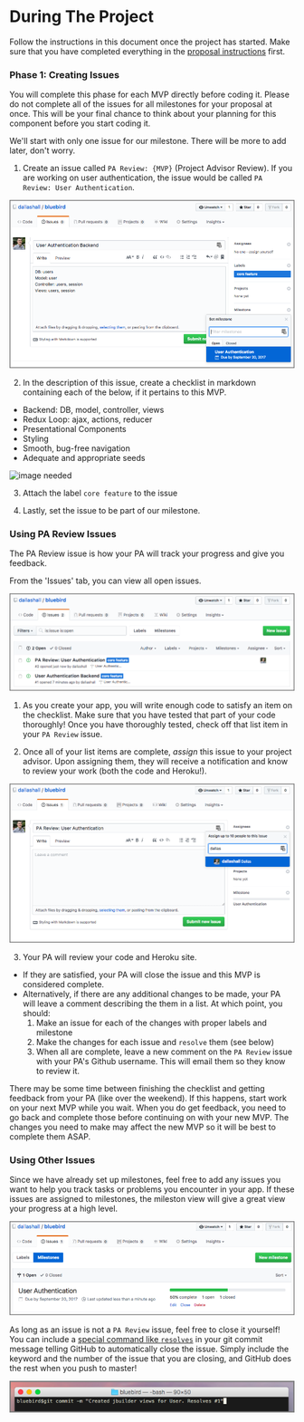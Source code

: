 # During The Project

Follow the instructions in this document once the project has started. Make sure that you have completed everything in the [proposal instructions][proposal] first.

### Phase 1: Creating Issues

You will complete this phase for each MVP directly before coding it. Please do not complete all of the issues for all milestones for your proposal at once. This will be your final chance to think about your planning for this component before you start coding it.

We'll start with only one issue for our milestone. There will be more to add later, don't worry.

1. Create an issue called `PA Review: {MVP}` (Project Advisor Review). If you are working on user authentication, the issue would be called `PA Review: User Authentication`.

![Create Github issue][create_issues]

2. In the description of this issue, create a checklist in markdown containing each of the below, if it pertains to this MVP.

+ Backend: DB, model, controller, views
+ Redux Loop: ajax, actions, reducer
+ Presentational Components
+ Styling
+ Smooth, bug-free navigation
+ Adequate and appropriate seeds

![image needed]()

3. Attach the label `core feature` to the issue

4. Lastly, set the issue to be part of our milestone.

### Using PA Review Issues

The PA Review issue is how your PA will track your progress and give you feedback.

From the 'Issues' tab, you can view all open issues.

![Issues overview][issues_overview]

1. As you create your app, you will write enough code to satisfy an item on the checklist. Make sure that you have tested that part of your code thoroughly! Once you have thoroughly tested, check off that list item in your `PA Review` issue.

2. Once all of your list items are complete, _assign_ this issue to your project advisor. Upon assigning them, they will receive a notification and know to review your work (both the code and Heroku!).

![Assign issue][pm_review_issue]

3. Your PA will review your code and Heroku site.
  + If they are satisfied, your PA will close the issue and this MVP is considered complete.
  + Alternatively, if there are any additional changes to be made, your PA will leave a comment describing the them in a list. At which point, you should:
    1. Make an issue for each of the changes with proper labels and milestone
    2. Make the changes for each issue and `resolve` them (see below)
    3. When all are complete, leave a new comment on the `PA Review` issue with your PA's Github username. This will email them so they know to review it.

There may be some time between finishing the checklist and getting feedback from your PA (like over the weekend). If this happens, start work on your next MVP while you wait. When you do get feedback, you need to go back and complete those before continuing on with your new MVP. The changes you need to make may affect the new MVP so it will be best to complete them ASAP.

### Using Other Issues

Since we have already set up milestones, feel free to add any issues you want to help you track tasks or problems you encounter in your app. If these issues are assigned to milestones, the mileston view will give a great view your progress at a high level.

![50% completed milestone][milestones_overview]

As long as an issue is not a `PA Review` issue, feel free to close it yourself! You can include a [special command like `resolves`][git_keywords] in your git commit message telling GitHub to automatically close the issue. Simply include the keyword and the number of the issue that you are closing, and GitHub does the rest when you push to master!

![GCM resolves issue][gcm_resolves_issue]

[proposal]: ../proposal/full-stack-project-proposal.md

[create_issues]: ../proposal/assets/create_issues.png
[pm_review_issue]: ../proposal/assets/pm_review_issue.png
[issues_overview]: ../proposal/assets/issues_overview.png

[git_keywords]: https://help.github.com/articles/closing-issues-using-keywords/

[gcm_resolves_issue]: ../proposal/assets/gcm_resolves_issue.png
[milestones_overview]: ../proposal/assets/milestones_overview.png

